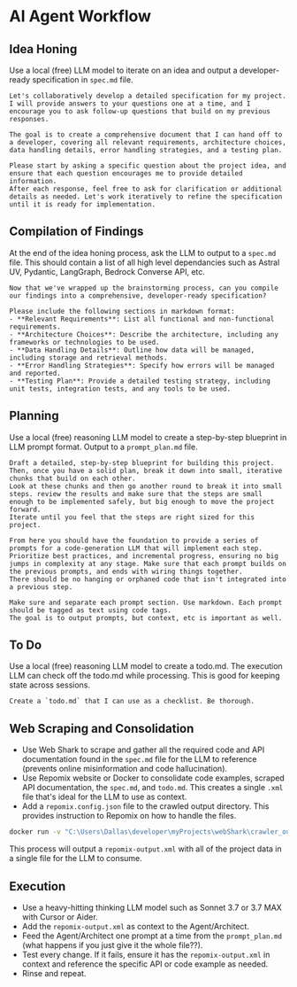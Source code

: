 # AI Agent Workflow

## Idea Honing
Use a local (free) LLM model to iterate on an idea and output a developer-ready specification in `spec.md` file.

```
Let's collaboratively develop a detailed specification for my project. I will provide answers to your questions one at a time, and I encourage you to ask follow-up questions that build on my previous responses. 

The goal is to create a comprehensive document that I can hand off to a developer, covering all relevant requirements, architecture choices, data handling details, error handling strategies, and a testing plan.

Please start by asking a specific question about the project idea, and ensure that each question encourages me to provide detailed information.
After each response, feel free to ask for clarification or additional details as needed. Let's work iteratively to refine the specification until it is ready for implementation.
```

## Compilation of Findings
At the end of the idea honing process, ask the LLM to output to a `spec.md` file. This should contain a list of all high level dependancies such as Astral UV, Pydantic, LangGraph, Bedrock Converse API, etc.

```
Now that we've wrapped up the brainstorming process, can you compile our findings into a comprehensive, developer-ready specification? 

Please include the following sections in markdown format:
- **Relevant Requirements**: List all functional and non-functional requirements.
- **Architecture Choices**: Describe the architecture, including any frameworks or technologies to be used.
- **Data Handling Details**: Outline how data will be managed, including storage and retrieval methods.
- **Error Handling Strategies**: Specify how errors will be managed and reported.
- **Testing Plan**: Provide a detailed testing strategy, including unit tests, integration tests, and any tools to be used.
```

## Planning
Use a local (free) reasoning LLM model to create a step-by-step blueprint in LLM prompt format. Output to a `prompt_plan.md` file.

```
Draft a detailed, step-by-step blueprint for building this project. Then, once you have a solid plan, break it down into small, iterative chunks that build on each other.
Look at these chunks and then go another round to break it into small steps. review the results and make sure that the steps are small enough to be implemented safely, but big enough to move the project forward.
Iterate until you feel that the steps are right sized for this project.

From here you should have the foundation to provide a series of prompts for a code-generation LLM that will implement each step.
Prioritize best practices, and incremental progress, ensuring no big jumps in complexity at any stage. Make sure that each prompt builds on the previous prompts, and ends with wiring things together.
There should be no hanging or orphaned code that isn't integrated into a previous step.

Make sure and separate each prompt section. Use markdown. Each prompt should be tagged as text using code tags.
The goal is to output prompts, but context, etc is important as well.
```

## To Do
Use a local (free) reasoning LLM model to create a todo.md. The execution LLM can check off the todo.md while processing. This is good for keeping state across sessions.

```
Create a `todo.md` that I can use as a checklist. Be thorough.
```

## Web Scraping and Consolidation
- Use Web Shark to scrape and gather all the required code and API documentation found in the `spec.md` file for the LLM to reference (prevents online misinformation and code hallucination).
- Use Repomix website or Docker to consolidate code examples, scraped API documentation, the `spec.md`, and `todo.md`. This creates a single `.xml` file that's ideal for the LLM to use as context.
- Add a `repomix.config.json` file to the crawled output directory. This provides instruction to Repomix on how to handle the files.

```bash
docker run -v "C:\Users\Dallas\developer\myProjects\webShark\crawler_output:/app" -it --rm ghcr.io/yamadashy/repomix
```

This process will output a `repomix-output.xml` with all of the project data in a single file for the LLM to consume.   

## Execution
- Use a heavy-hitting thinking LLM model such as Sonnet 3.7 or 3.7 MAX with Cursor or Aider.
- Add the `repomix-output.xml` as context to the Agent/Architect.
- Feed the Agent/Architect one prompt at a time from the `prompt_plan.md` (what happens if you just give it the whole file??).
- Test every change. If it fails, ensure it has the `repomix-output.xml` in context and reference the specific API or code example as needed.
- Rinse and repeat.

